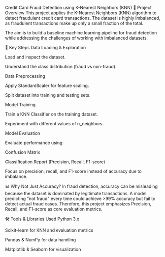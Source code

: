 Credit Card Fraud Detection using K-Nearest Neighbors (KNN)
📌 Project Overview
This project applies the K-Nearest Neighbors (KNN) algorithm to detect fraudulent credit card transactions.
The dataset is highly imbalanced, as fraudulent transactions make up only a small fraction of the total.

The aim is to build a baseline machine learning pipeline for fraud detection while addressing the challenges of working with imbalanced datasets.

📂 Key Steps
Data Loading & Exploration

Load and inspect the dataset.

Understand the class distribution (fraud vs non-fraud).

Data Preprocessing

Apply StandardScaler for feature scaling.

Split dataset into training and testing sets.

Model Training

Train a KNN Classifier on the training dataset.

Experiment with different values of n_neighbors.

Model Evaluation

Evaluate performance using:

Confusion Matrix

Classification Report (Precision, Recall, F1-score)

Focus on precision, recall, and F1-score instead of accuracy due to imbalance.

📊 Why Not Just Accuracy?
In fraud detection, accuracy can be misleading because the dataset is dominated by legitimate transactions.
A model predicting "not fraud" every time could achieve >99% accuracy but fail to detect actual fraud cases.
Therefore, this project emphasizes Precision, Recall, and F1-score as core evaluation metrics.

🛠️ Tools & Libraries Used
Python 3.x

Scikit-learn for KNN and evaluation metrics

Pandas & NumPy for data handling

Matplotlib & Seaborn for visualization
